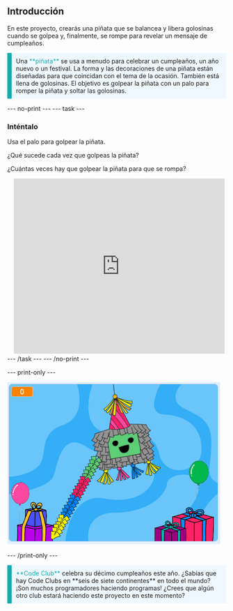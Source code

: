 ## Introducción

En este proyecto, crearás una piñata que se balancea y libera golosinas cuando se golpea y, finalmente, se rompe para revelar un mensaje de cumpleaños.

<p style="border-left: solid; border-width:10px; border-color: #0faeb0; background-color: aliceblue; padding: 10px;">
Una <span style="color: #0faeb0">**piñata**</span> se usa a menudo para celebrar un cumpleaños, un año nuevo o un festival. La forma y las decoraciones de una piñata están diseñadas para que coincidan con el tema de la ocasión. También está llena de golosinas. El objetivo es golpear la piñata con un palo para romper la piñata y soltar las golosinas.    
</p>

--- no-print --- --- task ---
### Inténtalo
<div style="display: flex; flex-wrap: wrap">
<div style="flex-basis: 175px; flex-grow: 1">  
Usa el palo para golpear la piñata. 

¿Qué sucede cada vez que golpeas la piñata? 

¿Cuántas veces hay que golpear la piñata para que se rompa?  
</div>
<div class="scratch-preview" style="margin-left: 15px;">
  <iframe allowtransparency="true" width="485" height="402" src="https://scratch.mit.edu/projects/embed/649873783/?autostart=false" frameborder="0"></iframe>
</div>
</div>
--- /task --- --- /no-print ---

--- print-only ---

![Proyecto terminado.](images/showcase_static.png)

--- /print-only ---

<p style="border-left: solid; border-width:10px; border-color: #0faeb0; background-color: aliceblue; padding: 10px;">
<span style="color: #0faeb0">**Code Club**</span> celebra su décimo cumpleaños este año. ¿Sabías que hay Code Clubs en **seis de siete continentes** en todo el mundo? ¡Son muchos programadores haciendo programas! ¿Crees que algún otro club estará haciendo este proyecto en este momento?   
</p>
